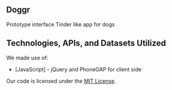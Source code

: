 ## Doggr

Prototype interface Tinder like app for dogs

## Technologies, APIs, and Datasets Utilized

We made use of:
- [JavaScript] - jQuery and PhoneGAP for client side

Our code is licensed under the [MIT License](LICENSE.md).
